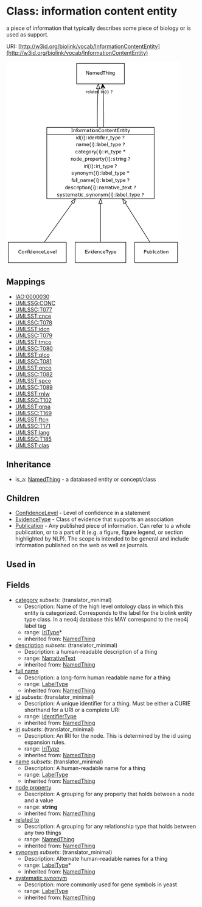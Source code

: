 # Class: information content entity


a piece of information that typically describes some piece of biology or is used as support.

URI: [http://w3id.org/biolink/vocab/InformationContentEntity](http://w3id.org/biolink/vocab/InformationContentEntity)

![img](images/InformationContentEntity.png)
## Mappings

 * [IAO:0000030](http://purl.obolibrary.org/obo/IAO_0000030)
 * [UMLSSG:CONC](http://purl.obolibrary.org/obo/UMLSSG_CONC)
 * [UMLSSC:T077](http://purl.obolibrary.org/obo/UMLSSC_T077)
 * [UMLSST:cnce](http://purl.obolibrary.org/obo/UMLSST_cnce)
 * [UMLSSC:T078](http://purl.obolibrary.org/obo/UMLSSC_T078)
 * [UMLSST:idcn](http://purl.obolibrary.org/obo/UMLSST_idcn)
 * [UMLSSC:T079](http://purl.obolibrary.org/obo/UMLSSC_T079)
 * [UMLSST:tmco](http://purl.obolibrary.org/obo/UMLSST_tmco)
 * [UMLSSC:T080](http://purl.obolibrary.org/obo/UMLSSC_T080)
 * [UMLSST:qlco](http://purl.obolibrary.org/obo/UMLSST_qlco)
 * [UMLSSC:T081](http://purl.obolibrary.org/obo/UMLSSC_T081)
 * [UMLSST:qnco](http://purl.obolibrary.org/obo/UMLSST_qnco)
 * [UMLSSC:T082](http://purl.obolibrary.org/obo/UMLSSC_T082)
 * [UMLSST:spco](http://purl.obolibrary.org/obo/UMLSST_spco)
 * [UMLSSC:T089](http://purl.obolibrary.org/obo/UMLSSC_T089)
 * [UMLSST:rnlw](http://purl.obolibrary.org/obo/UMLSST_rnlw)
 * [UMLSSC:T102](http://purl.obolibrary.org/obo/UMLSSC_T102)
 * [UMLSST:grpa](http://purl.obolibrary.org/obo/UMLSST_grpa)
 * [UMLSSC:T169](http://purl.obolibrary.org/obo/UMLSSC_T169)
 * [UMLSST:ftcn](http://purl.obolibrary.org/obo/UMLSST_ftcn)
 * [UMLSSC:T171](http://purl.obolibrary.org/obo/UMLSSC_T171)
 * [UMLSST:lang](http://purl.obolibrary.org/obo/UMLSST_lang)
 * [UMLSSC:T185](http://purl.obolibrary.org/obo/UMLSSC_T185)
 * [UMLSST:clas](http://purl.obolibrary.org/obo/UMLSST_clas)
## Inheritance

 *  is_a: [NamedThing](NamedThing.md) - a databased entity or concept/class
## Children

 * [ConfidenceLevel](ConfidenceLevel.md) - Level of confidence in a statement
 * [EvidenceType](EvidenceType.md) - Class of evidence that supports an association
 * [Publication](Publication.md) - Any published piece of information. Can refer to a whole publication, or to a part of it (e.g. a figure, figure legend, or section highlighted by NLP). The scope is intended to be general and include information published on the web as well as journals.
## Used in

## Fields

 * [category](category.md) *subsets*: (translator_minimal)
    * Description: Name of the high level ontology class in which this entity is categorized. Corresponds to the label for the biolink entity type class. In a neo4j database this MAY correspond to the neo4j label tag
    * range: [IriType](IriType.md)*
    * inherited from: [NamedThing](NamedThing.md)
 * [description](description.md) *subsets*: (translator_minimal)
    * Description: a human-readable description of a thing
    * range: [NarrativeText](NarrativeText.md)
    * inherited from: [NamedThing](NamedThing.md)
 * [full name](full_name.md)
    * Description: a long-form human readable name for a thing
    * range: [LabelType](LabelType.md)
    * inherited from: [NamedThing](NamedThing.md)
 * [id](id.md) *subsets*: (translator_minimal)
    * Description: A unique identifier for a thing. Must be either a CURIE shorthand for a URI or a complete URI
    * range: [IdentifierType](IdentifierType.md)
    * inherited from: [NamedThing](NamedThing.md)
 * [iri](iri.md) *subsets*: (translator_minimal)
    * Description: An IRI for the node. This is determined by the id using expansion rules.
    * range: [IriType](IriType.md)
    * inherited from: [NamedThing](NamedThing.md)
 * [name](name.md) *subsets*: (translator_minimal)
    * Description: A human-readable name for a thing
    * range: [LabelType](LabelType.md)
    * inherited from: [NamedThing](NamedThing.md)
 * [node property](node_property.md)
    * Description: A grouping for any property that holds between a node and a value
    * range: **string**
    * inherited from: [NamedThing](NamedThing.md)
 * [related to](related_to.md)
    * Description: A grouping for any relationship type that holds between any two things
    * range: [NamedThing](NamedThing.md)
    * inherited from: [NamedThing](NamedThing.md)
 * [synonym](synonym.md) *subsets*: (translator_minimal)
    * Description: Alternate human-readable names for a thing
    * range: [LabelType](LabelType.md)*
    * inherited from: [NamedThing](NamedThing.md)
 * [systematic synonym](systematic_synonym.md)
    * Description: more commonly used for gene symbols in yeast
    * range: [LabelType](LabelType.md)
    * inherited from: [NamedThing](NamedThing.md)
